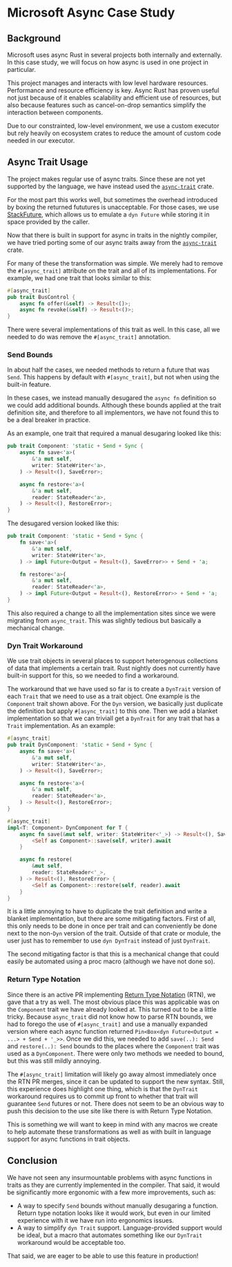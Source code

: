 # Microsoft Async Case Study

## Background

Microsoft uses async Rust in several projects both internally and externally. In
this case study, we will focus on how async is used in one project in
particular.

This project manages and interacts with low level hardware resources.
Performance and resource efficiency is key. Async Rust has proven useful not
just because of it enables scalability and efficient use of resources, but also
because features such as cancel-on-drop semantics simplify the interaction
between components.

Due to our constrainted, low-level environment, we use a custom executor but
rely heavily on ecosystem crates to reduce the amount of custom code needed in
our executor.

## Async Trait Usage

The project makes regular use of async traits. Since these are not yet supported
by the language, we have instead used the [`async-trait`] crate.

For the most part this works well, but sometimes the overhead introduced by
boxing the returned fututures is unacceptable. For those cases, we use
[StackFuture], which allows us to emulate a `dyn Future` while storing it in
space provided by the caller.

Now that there is built in support for async in traits in the nightly compiler,
we have tried porting some of our async traits away from the [`async-trait`]
crate.

For many of these the transformation was simple. We merely had to remove the
`#[async_trait]` attribute on the trait and all of its implementations. For
example, we had one trait that looks similar to this:

```rust
#[async_trait]
pub trait BusControl {
    async fn offer(&self) -> Result<()>;
    async fn revoke(&self) -> Result<()>;
}
```

There were several implementations of this trait as well. In this case, all we
needed to do was remove the `#[async_trait]` annotation.

### Send Bounds

In about half the cases, we needed methods to return a future that was `Send`.
This happens by default with `#[async_trait]`, but not when using the built-in
feature.

In these cases, we instead manually desugared the `async fn` definition so we
could add additional bounds. Although these bounds applied at the trait
definition site, and therefore to all implementors, we have not found this to be
a deal breaker in practice.

As an example, one trait that required a manual desugaring looked like this:

```rust
pub trait Component: 'static + Send + Sync {
    async fn save<'a>(
        &'a mut self,
        writer: StateWriter<'a>,
    ) -> Result<(), SaveError>;

    async fn restore<'a>(
        &'a mut self,
        reader: StateReader<'a>,
    ) -> Result<(), RestoreError>;
}
```

The desugared version looked like this:

```rust
pub trait Component: 'static + Send + Sync {
    fn save<'a>(
        &'a mut self,
        writer: StateWriter<'a>,
    ) -> impl Future<Output = Result<(), SaveError>> + Send + 'a;

    fn restore<'a>(
        &'a mut self,
        reader: StateReader<'a>,
    ) -> impl Future<Output = Result<(), RestoreError>> + Send + 'a;
}
```

This also required a change to all the implementation sites since we were
migrating from `async_trait`. This was slightly tedious but basically a
mechanical change.

### Dyn Trait Workaround

We use trait objects in several places to support heterogenous collections of
data that implements a certain trait. Rust nightly does not currently have
built-in support for this, so we needed to find a workaround.

The workaround that we have used so far is to create a `DynTrait` version of
each `Trait` that we need to use as a trait object. One example is the
`Component` trait shown above. For the `Dyn` version, we basically just
duplicate the definition but apply `#[async_trait]` to this one. Then we add a
blanket implementation so that we can triviall get a `DynTrait` for any trait
that has a `Trait` implementation. As an example:

```rust
#[async_trait]
pub trait DynComponent: 'static + Send + Sync {
    async fn save<'a>(
        &'a mut self,
        writer: StateWriter<'a>,
    ) -> Result<(), SaveError>;

    async fn restore<'a>(
        &'a mut self,
        reader: StateReader<'a>,
    ) -> Result<(), RestoreError>;
}

#[async_trait]
impl<T: Component> DynComponent for T {
    async fn save(&mut self, writer: StateWriter<'_>) -> Result<(), SaveError> {
        <Self as Component>::save(self, writer).await
    }

    async fn restore(
        &mut self,
        reader: StateReader<'_>,
    ) -> Result<(), RestoreError> {
        <Self as Component>::restore(self, reader).await
    }
}
```

It is a little annoying to have to duplicate the trait definition and write a
blanket implementation, but there are some mitigating factors. First of all,
this only needs to be done in once per trait and can conveniently be done next
to the non-`Dyn` version of the trait. Outside of that crate or module, the user
just has to remember to use `dyn DynTrait` instead of just `DynTrait`.

The second mitigating factor is that this is a mechanical change that could
easily be automated using a proc macro (although we have not done so).

### Return Type Notation

Since there is an active PR implementing [Return Type Notation][RTN] (RTN), we
gave that a try as well. The most obvious place this was applicable was on the
`Component` trait we have already looked at. This turned out to be a little
tricky. Because `async_trait` did not know how to parse RTN bounds, we had to
forego the use of `#[async_trait]` and use a manually expanded version where
each async function returned `Pin<Box<dyn Future<Output = ...> + Send + '_>>`.
Once we did this, we needed to add `save(..): Send` and `restore(..): Send`
bounds to the places where the `Component` trait was used as a `DynComponent`.
There were only two methods we needed to bound, but this was still mildly
annoying.

The `#[async_trait]` limitation will likely go away almost immediately once the
RTN PR merges, since it can be updated to support the new syntax. Still, this
experience does highlight one thing, which is that the `DynTrait` workaround
requires us to commit up front to whether that trait will guarantee `Send`
futures or not. There does not seem to be an obvious way to push this decision
to the use site like there is with Return Type Notation.

This is something we will want to keep in mind with any macros we create to help
automate these transformations as well as with built in language support for
async functions in trait objects.

[`async-trait`]: https://crates.io/crates/async-trait
[StackFuture]: https://crates.io/crates/stackfuture
[RTN]: https://github.com/rust-lang/rust/pull/109010

## Conclusion

We have not seen any insurmountable problems with async functions in traits as
they are currently implemented in the compiler. That said, it would be
significantly more ergonomic with a few more improvements, such as:

* A way to specify `Send` bounds without manually desugaring a function. Return
  type notation looks like it would work, but even in our limited experience
  with it we have run into ergonomics issues.
* A way to simplify `dyn Trait` support. Language-provided support would be
  ideal, but a macro that automates something like our `DynTrait` workaround
  would be acceptable too.

That said, we are eager to be able to use this feature in production!
